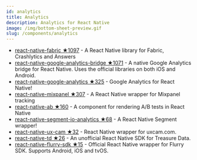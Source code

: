 ```yaml
---
id: analytics
title: Analytics
description: Analytics for React Native
image: /img/bottom-sheet-preview.gif
slug: /components/analytics
---
```


- [react-native-fabric ★1097](https://github.com/corymsmith/react-native-fabric) - A React Native library for Fabric, Crashlytics and Answers
- [react-native-google-analytics-bridge ★1071](https://github.com/idehub/react-native-google-analytics-bridge) - A native Google Analytics bridge for React Native. Uses the official libraries on both iOS and Android.
- [react-native-google-analytics ★325](https://github.com/lwansbrough/react-native-google-analytics) - Google Analytics for React Native!
- [react-native-mixpanel ★307](https://github.com/davodesign84/react-native-mixpanel) - A React Native wrapper for Mixpanel tracking
- [react-native-ab ★160](https://github.com/lwansbrough/react-native-ab) - A component for rendering A/B tests in React Native
- [react-native-segment-io-analytics ★68](https://github.com/smore-inc/react-native-segment-io-analytics) - A React Native Segment wrapper!
- [react-native-ux-cam ★32](https://github.com/negativetwelve/react-native-ux-cam) - React Native wrapper for uxcam.com.
- [react-native-td ★26](https://github.com/quipper/react-native-td) - An unofficial React Native SDK for Treasure Data.
- [react-native-flurry-sdk ★15](https://github.com/flurry/react-native-flurry-sdk) - Official React Native wrapper for Flurry SDK. Supports Android, iOS and tvOS.

